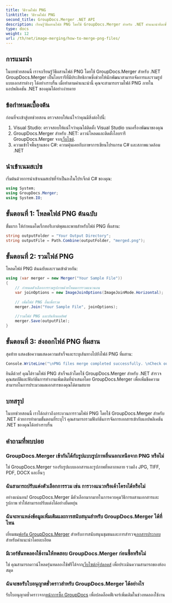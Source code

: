 ```yaml
---
title: วิธีรวมไฟล์ PNG
linktitle: วิธีรวมไฟล์ PNG
second_title: GroupDocs.Merger .NET API
description: เรียนรู้วิธีผสานไฟล์ PNG โดยใช้ GroupDocs.Merger สำหรับ .NET คำแนะนำทีละขั้นตอนเพื่อการบูรณาการอย่างราบรื่นในแอปพลิเคชัน .NET ของคุณ
type: docs
weight: 12
url: /th/net/image-merging/how-to-merge-png-files/
---
```

## การแนะนำ
ในบทช่วยสอนนี้ เราจะเรียนรู้วิธีผสานไฟล์ PNG โดยใช้ GroupDocs.Merger สำหรับ .NET GroupDocs.Merger เป็นไลบรารีที่มีประสิทธิภาพซึ่งช่วยให้นักพัฒนาสามารถจัดการและรวมรูปแบบเอกสารต่างๆ ได้อย่างราบรื่น เมื่อทำตามคำแนะนำนี้ คุณจะสามารถรวมไฟล์ PNG ภายในแอปพลิเคชัน .NET ของคุณได้อย่างง่ายดาย
## ข้อกำหนดเบื้องต้น
ก่อนที่จะเข้าสู่บทช่วยสอน ตรวจสอบให้แน่ใจว่าคุณมีสิ่งต่อไปนี้:
1. Visual Studio: ตรวจสอบให้แน่ใจว่าคุณได้ติดตั้ง Visual Studio บนเครื่องพัฒนาของคุณ
2.  GroupDocs.Merger สำหรับ .NET: ดาวน์โหลดและติดตั้งไลบรารี GroupDocs.Merger จาก[เว็บไซต์](https://releases.groupdocs.com/merger/net/).
3. ความเข้าใจพื้นฐานของ C#: ความคุ้นเคยกับภาษาการเขียนโปรแกรม C# และสภาพแวดล้อม .NET

## นำเข้าเนมสเปซ
เริ่มต้นด้วยการนำเข้าเนมสเปซที่จำเป็นลงในโปรเจ็กต์ C# ของคุณ:
```csharp
using System; 
using GroupDocs.Merger;
using System.IO;
```
## ขั้นตอนที่ 1: โหลดไฟล์ PNG ต้นฉบับ
ขั้นแรก ให้กำหนดไดเร็กทอรีเอาต์พุตและพาธสำหรับไฟล์ PNG ที่ผสาน:
```csharp
string outputFolder = "Your Output Directory";
string outputFile = Path.Combine(outputFolder, "merged.png");
```
## ขั้นตอนที่ 2: รวมไฟล์ PNG
โหลดไฟล์ PNG ต้นฉบับและรวมเข้าด้วยกัน:
```csharp
using (var merger = new Merger("Your Sample File"))
{
    // กำหนดตัวเลือกการรวมรูปภาพด้วยโหมดการรวมแนวนอน
    var joinOptions = new ImageJoinOptions(ImageJoinMode.Horizontal);
    
    // เพิ่มไฟล์ PNG อื่นเพื่อรวม
    merger.Join("Your Sample File", joinOptions);
    
    //รวมไฟล์ PNG และบันทึกผลลัพธ์
    merger.Save(outputFile);
}
```
## ขั้นตอนที่ 3: ส่งออกไฟล์ PNG ที่ผสาน
สุดท้าย แสดงข้อความแสดงความสำเร็จและระบุเส้นทางไปยังไฟล์ PNG ที่ผสาน:
```csharp
Console.WriteLine("\nPNG files merge completed successfully. \nCheck output in {0}", outputFolder);
```
ยินดีด้วย! คุณได้รวมไฟล์ PNG สำเร็จแล้วโดยใช้ GroupDocs.Merger สำหรับ .NET สำรวจคุณสมบัติและฟังก์ชันการทำงานเพิ่มเติมที่นำเสนอโดย GroupDocs.Merger เพื่อเพิ่มขีดความสามารถในการประมวลผลเอกสารของคุณได้ตามสบาย


## บทสรุป
ในบทช่วยสอนนี้ เราได้กล่าวถึงกระบวนการรวมไฟล์ PNG โดยใช้ GroupDocs.Merger สำหรับ .NET ด้วยการทำตามขั้นตอนที่ระบุไว้ คุณสามารถรวมฟังก์ชันการจัดการเอกสารเข้ากับแอปพลิเคชัน .NET ของคุณได้อย่างราบรื่น
## คำถามที่พบบ่อย
### GroupDocs.Merger เข้ากันได้กับรูปแบบรูปภาพอื่นนอกเหนือจาก PNG หรือไม่
ใช่ GroupDocs.Merger รองรับรูปแบบเอกสารและรูปภาพที่หลากหลาย รวมถึง JPG, TIFF, PDF, DOCX และอื่นๆ
### ฉันสามารถปรับแต่งตัวเลือกการรวม เช่น การวางแนวหรือเค้าโครงได้หรือไม่
อย่างแน่นอน! GroupDocs.Merger มีตัวเลือกมากมายในการควบคุมวิธีการผสานเอกสารและรูปภาพ ทำให้สามารถปรับแต่งได้อย่างยืดหยุ่น
### ฉันจะหาแหล่งข้อมูลเพิ่มเติมและการสนับสนุนสำหรับ GroupDocs.Merger ได้ที่ไหน
 เยี่ยมชม[ฟอรัม GroupDocs.Merger](https://forum.groupdocs.com/c/merger/32) สำหรับการสนับสนุนชุมชนและการสำรวจ[เอกสารประกอบ](https://reference.groupdocs.com/merger/net/) สำหรับคำแนะนำโดยละเอียด
### มีเวอร์ชันทดลองใช้งานให้ทดสอบ GroupDocs.Merger ก่อนซื้อหรือไม่
 ใช่ คุณสามารถดาวน์โหลดรุ่นทดลองใช้ฟรีได้จาก[เว็บไซต์กรุ๊ปดอคส์](https://releases.groupdocs.com/) เพื่อประเมินความสามารถของห้องสมุด
### ฉันจะขอรับใบอนุญาตชั่วคราวสำหรับ GroupDocs.Merger ได้อย่างไร
 รับใบอนุญาตชั่วคราวจาก[หน้าการซื้อ GroupDocs](https://purchase.groupdocs.com/temporary-license/) เพื่อปลดล็อคฟีเจอร์เพิ่มเติมในช่วงทดลองใช้งาน